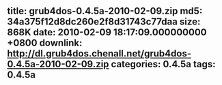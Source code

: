 title: grub4dos-0.4.5a-2010-02-09.zip
md5: 34a375f12d8dc260e2f8d31743c77daa
size: 868K
date: 2010-02-09 18:17:09.000000000 +0800
downlink: http://dl.grub4dos.chenall.net/grub4dos-0.4.5a-2010-02-09.zip
categories: 0.4.5a
tags: 0.4.5a
---

